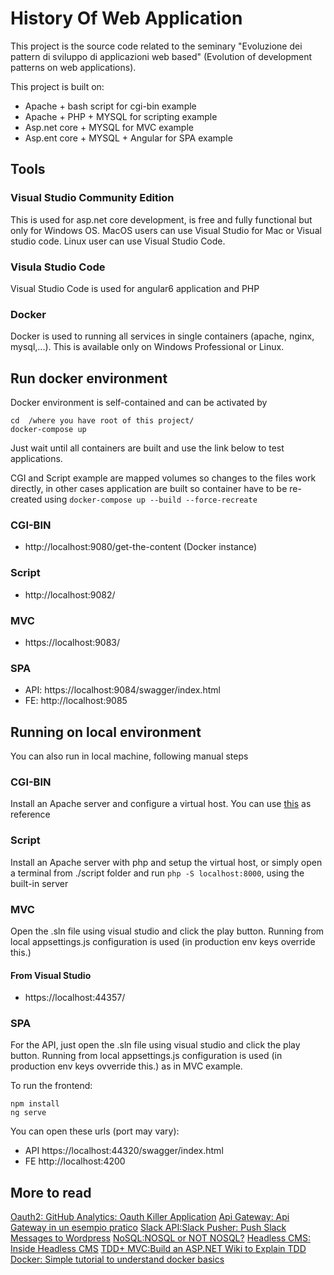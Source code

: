 # History Of Web Application

This project is the source code related to the seminary "Evoluzione dei pattern di sviluppo di applicazioni web based" (Evolution of development patterns on web applications).

This project is built on:

- Apache + bash script for cgi-bin example
- Apache + PHP + MYSQL for scripting example
- Asp.net core + MYSQL for MVC example
- Asp.ent core + MYSQL + Angular for SPA example

## Tools

### Visual Studio Community Edition
This is used for asp.net core development, is free and fully functional but only for Windows OS. MacOS users can use Visual Studio for Mac or Visual studio code. Linux user can use Visual Studio Code.

### Visula Studio Code
Visual Studio Code is used for angular6 application and PHP

### Docker
Docker is used to running all services in single containers (apache, nginx, mysql,...). This is available only on Windows Professional or Linux.


## Run docker environment
Docker environment is self-contained and can be activated by
```
cd  /where you have root of this project/
docker-compose up

```
Just wait until all containers are built and use the link below to test applications.

CGI and Script example are mapped volumes so changes to the files work directly, in other cases application are built so container have to be re-created using `docker-compose up --build --force-recreate`

### CGI-BIN
- http://localhost:9080/get-the-content (Docker instance)

### Script
- http://localhost:9082/
  
### MVC
- https://localhost:9083/
  
### SPA
- API: https://localhost:9084/swagger/index.html
- FE:  http://localhost:9085


## Running on local environment
You can also run in local machine, following manual steps

### CGI-BIN
Install an Apache server and configure a virtual host. You can use [this](https://github.com/hypoport/httpd-cgi/blob/master/httpd.conf) as reference

### Script
Install an Apache server with php and setup the virtual host, or simply open a terminal from ./script folder and run `php -S localhost:8000`, using the built-in server

### MVC
Open the .sln file using visual studio and click the play button. Running from local appsettings.js configuration is used (in production env keys override this.)


#### From Visual Studio
- https://localhost:44357/
  
### SPA
For the API, just open the .sln file using visual studio and click the play button. Running from local appsettings.js configuration is used (in production env keys ovverride this.) as in MVC example.

To run the frontend:
```
npm install
ng serve
```

You can open these urls (port may vary):

- API https://localhost:44320/swagger/index.html
- FE  http://localhost:4200


## More to read

[Oauth2: GitHub Analytics: Oauth Killer Application](https://www.codeproject.com/Articles/1178156/GitHub-Analytics-Oauth-Killer-Application)
[Api Gateway: Api Gateway in un esempio pratico](https://www.sintraconsulting.it/api-gateway-definizione-caratteristiche-esempio/)
[Slack API:Slack Pusher: Push Slack Messages to Wordpress]()
[NoSQL:NOSQL or NOT NOSQL?](https://www.codeproject.com/Articles/1275260/Slack-Pusher-push-slack-messages-to-Wordpress)
[Headless CMS: Inside Headless CMS](https://towardsdatascience.com/inside-headless-cms-abf4761f3a8?source=friends_link&sk=34bc5f86a33cc6dc3ddf9c9e8ab2ce5e)
[TDD+ MVC:Build an ASP.NET Wiki to Explain TDD](https://www.codeproject.com/Articles/1267361/Build-an-Asp-net-wiki-to-explain-TDD)
[Docker: Simple tutorial to understand docker basics](https://github.com/zeppaman/docker-basics-tutorial)
